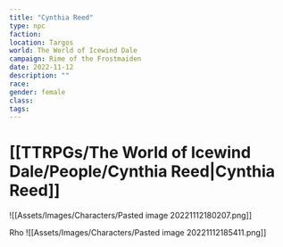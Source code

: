 ```yaml
---
title: "Cynthia Reed"
type: npc
faction: 
location: Targos
world: The World of Icewind Dale
campaign: Rime of the Frostmaiden
date: 2022-11-12
description: ""
race: 
gender: female
class: 
tags: 
---
```

# [[TTRPGs/The World of Icewind Dale/People/Cynthia Reed|Cynthia Reed]]
![[Assets/Images/Characters/Pasted image 20221112180207.png]]

Rho
![[Assets/Images/Characters/Pasted image 20221112185411.png]]